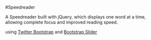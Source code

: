 #Speedreader

A Speedreader built with jQuery, which displays one word at a time, allowing complete focus and improved reading speed.

using [Twitter Bootstrap](http://getbootstrap.com) and [Bootstrap Slider](http://www.eyecon.ro/bootstrap-slider/)